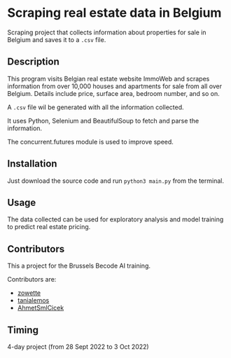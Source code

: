 # Scraping real estate data in Belgium

Scraping project that collects information about properties for sale in Belgium and saves it to a `.csv` file.

## Description

This program visits Belgian real estate website ImmoWeb and scrapes information from over 10,000 houses and apartments for sale from all over Belgium. Details include price, surface area, bedroom number, and so on.

A `.csv` file wil be generated with all the information collected.

It uses Python, Selenium and BeautifulSoup to fetch and parse the information.

The concurrent.futures module is used to improve speed.

## Installation

Just download the source code and run `python3 main.py` from the terminal.

## Usage

The data collected can be used for exploratory analysis and model training to predict real estate pricing.

## Contributors

This a project for the Brussels Becode AI training.

Contributors are:
- [zowette](https://github.com/zowette)
- [tanialemos](https://github.com/tanialemos)
- [AhmetSmlCicek](https://github.com/AhmetSmlCicek)

## Timing

4-day project (from 28 Sept 2022 to 3 Oct 2022)